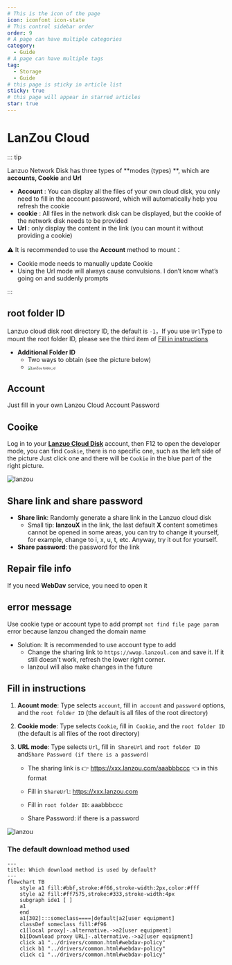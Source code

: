 ```yaml
---
# This is the icon of the page
icon: iconfont icon-state
# This control sidebar order
order: 9
# A page can have multiple categories
category:
  - Guide
# A page can have multiple tags
tag:
  - Storage
  - Guide
# this page is sticky in article list
sticky: true
# this page will appear in starred articles
star: true
---
```


# LanZou Cloud

::: tip

Lanzuo Network Disk has three types of **modes (types) **, which are **accounts, Cookie** and **Url**

- **Account** : You can display all the files of your own cloud disk, you only need to fill in the account password, which will automatically help you refresh the cookie
- **cookie** : All files in the network disk can be displayed, but the cookie of the network disk needs to be provided
- **Url** : only display the content in the link (you can mount it without providing a cookie)



:warning: It is recommended to use the **Account** method to mount：

- Cookie mode needs to manually update Cookie
- Using the Url mode will always cause convulsions. I don’t know what’s going on and suddenly prompts

:::

## **root folder ID**

Lanzuo cloud disk root directory ID, the default is `-1`，If you use `Url`Type to mount the root folder ID, please see the third item of [Fill in instructions](#fill-in-instructions)

- **Additional Folder ID**
  - Two ways to obtain (see the picture below)
  - <img src="/img/drivers/lanzou/lanzou2.gif" alt="LanZou folder_id" style="zoom:50%;" />



## **Account**

Just fill in your own Lanzou Cloud Account Password



## **Cooike**

Log in to your [**Lanzuo Cloud Disk**](https://pc.woozooo.com/) account, then F12 to open the developer mode, you can find `Cookie`, there is no specific one, such as the left side of the picture Just click one and there will be `Cookie` in the blue part of the right picture.

![lanzou](/img/drivers/lanzou/lanzou1.png)



## **Share link and share password**

- **Share link**: Randomly generate a share link in the Lanzuo cloud disk
   - Small tip: **lanzouX** in the link, the last default **X** content sometimes cannot be opened in some areas, you can try to change it yourself, for example, change to i, x, u, t, etc. Anyway, try it out for yourself.
- **Share password**: the password for the link



## **Repair file info**

If you need **WebDav** service, you need to open it



## **error message**

Use cookie type or account type to add prompt `not find file page param` error because lanzou changed the domain name

- Solution: It is recommended to use account type to add
   - Change the sharing link to `https://wwop.lanzoul.com` and save it. If it still doesn't work, refresh the lower right corner.
   - lanzoul will also make changes in the future



## **Fill in instructions**

1. **Acount mode**: Type selects `account`, fill in` account` and `password` options, and the `root folder ID` (the default is all files of the root directory)

2. **Cookie mode**: Type selects `Cookie`, fill in` Cookie`, and the `root folder ID` (the default is all files of the root directory)

3. **URL mode**: Type selects `Url`, fill in` ShareUrl` and `root folder ID` and`Share Password (if there is a password)` 

   - The sharing link is :point_right: https://xxx.lanzou.com/aaabbbccc :point_left: in this format

   - Fill in `ShareUrl`: https://xxx.lanzou.com

   - Fill in `root folder ID`: aaabbbccc

   - Share Password: if there is a password

![lanzou](/img/drivers/lanzou/lanzou_add.png)



### **The default download method used**

```mermaid
---
title: Which download method is used by default?
---
flowchart TB
    style a1 fill:#bbf,stroke:#f66,stroke-width:2px,color:#fff
    style a2 fill:#ff7575,stroke:#333,stroke-width:4px
    subgraph ide1 [ ]
    a1
    end
    a1[302]:::someclass====|default|a2[user equipment]
    classDef someclass fill:#f96
    c1[local proxy]-.alternative.->a2[user equipment]
    b1[Download proxy URL]-.alternative.->a2[user equipment]
    click a1 "../drivers/common.html#webdav-policy"
    click b1 "../drivers/common.html#webdav-policy"
    click c1 "../drivers/common.html#webdav-policy"
```
